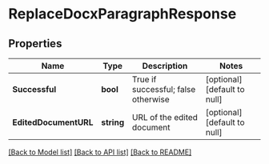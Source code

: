 # ReplaceDocxParagraphResponse

## Properties
Name | Type | Description | Notes
------------ | ------------- | ------------- | -------------
**Successful** | **bool** | True if successful; false otherwise | [optional] [default to null]
**EditedDocumentURL** | **string** | URL of the edited document | [optional] [default to null]

[[Back to Model list]](../README.md#documentation-for-models) [[Back to API list]](../README.md#documentation-for-api-endpoints) [[Back to README]](../README.md)


